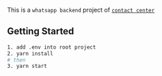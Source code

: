 This is a `whatsapp backend` project of [`contact center`]((https://contact_center.adira.co.id/whatsapp_be))

## Getting Started


```bash
1. add .env into root project
2. yarn install
# then
3. yarn start
```
